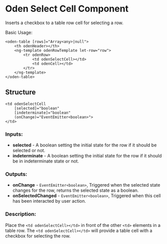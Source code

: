 [//]: # (title: Row - Select Cell)
[//]: # (category: Oden Table)
[//]: # (icon: fa-table)


# Oden Select Cell Component

Inserts a checkbox to a table row cell for selecting a row.


Basic Usage:
```
<oden-table [rows]="Array<any>|null">
    <th odenHeader></th>
    <ng-template odenRowTemplate let-row="row">
        <tr odenRow>
            <td odenSelectCell></td>
            <td odenCell></td>
        </tr>
    </ng-template>
</oden-table>
```


## Structure

    <td odenSelectCell
        [selected]="boolean"
        [indeterminate]="boolean"
        (onChange)="EventEmitter<boolean>">
    </td>


### Inputs:

* **selected** - A boolean setting the initial state for the row if it should be selected or not.
* **indeterminate** - A boolean setting the initial state for the row if it should be in indeterminate state or not.


### Outputs:

* **onChange** - `EventEmitter<boolean>`, Triggered when the selected state changes for the row, returns the selected state as a boolean.
* **onSelectedChanged** - `EventEmitter<boolean>`, Triggered when this cell has been interacted by user action.


### Description:
Place the `<td odenSelectCell></td>` in front of the other `<td>` elements in a table row. The `<td odenSelectCell></td>` will provide a table cell with a checkbox for selecting the row.
